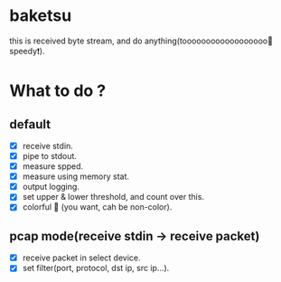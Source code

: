 # baketsu
this is received byte stream, and do anything(toooooooooooooooooo:bullettrain_side:speedy:exclamation:).
# What to do ?
## default
- [x] receive stdin.
- [x] pipe to stdout.
- [x] measure spped.
- [x] measure using memory stat.
- [x] output logging.
- [x] set upper & lower threshold, and count over this.
- [x] colorful :rainbow: (you want, cah be non-color).
## pcap mode(receive stdin -> receive packet)
- [x] receive packet in select device.
- [x] set filter(port, protocol, dst ip, src ip...).
